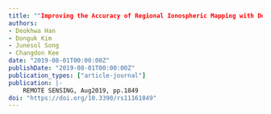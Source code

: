 ```yaml
---
title: ""Improving the Accuracy of Regional Ionospheric Mapping with Double-Difference Carrier Phase Measurement""
authors:
- Deokhwa Han
- Donguk Kim
- Junesol Song
- Changdon Kee
date: "2019-08-01T00:00:00Z"
publishDate: "2019-08-01T00:00:00Z"
publication_types: ["article-journal"]
publication: |-
    REMOTE SENSING, Aug2019, pp.1849
doi: "https://doi.org/10.3390/rs11161849"
---
```

